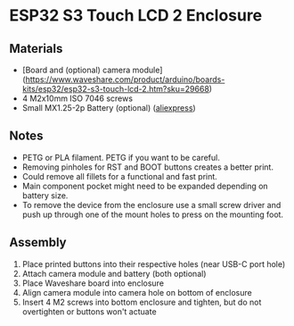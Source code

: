 # ESP32 S3 Touch LCD 2 Enclosure

## Materials
- [Board and (optional) camera module] (https://www.waveshare.com/product/arduino/boards-kits/esp32/esp32-s3-touch-lcd-2.htm?sku=29668)
- 4 M2x10mm ISO 7046 screws
- Small MX1.25-2p Battery (optional) ([aliexpress](https://aliexpress.ru/item/1594226050.html?mixer_rcmd_bucket_id=UnknownMixerAbId&pdp_trigger_item_id=0_1005004361874420&ru_algo_pv_id=1be1a4-61b690-22faee-85efe4-1743508800&scenario=aerSimilarItemPdpRcmd&sku_id=12000037661144576&traffic_source=recommendation&type_rcmd=core&tt=MG))

## Notes
- PETG or PLA filament. PETG if you want to be careful. 
- Removing pinholes for RST and BOOT buttons creates a better print.
- Could remove all fillets for a functional and fast print.
- Main component pocket might need to be expanded depending on battery size.
- To remove the device from the enclosure use a small screw driver and push up
through one of the mount holes to press on the mounting foot.

## Assembly
1. Place printed buttons into their respective holes (near USB-C port hole)
2. Attach camera module and battery (both optional)
3. Place Waveshare board into enclosure
4. Align camera module into camera hole on bottom of enclosure
5. Insert 4 M2 screws into bottom enclosure and tighten, but do not overtighten or buttons won't actuate
